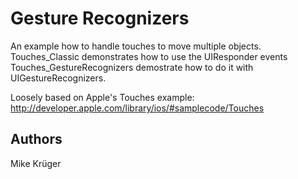 Gesture Recognizers
===================

An example how to handle touches to move multiple objects.
Touches_Classic demonstrates how to use the UIResponder events
Touches_GestureRecognizers demostrate how to do it with UIGestureRecognizers.

Loosely based on Apple's Touches example:
http://developer.apple.com/library/ios/#samplecode/Touches

Authors
-------

Mike Krüger

